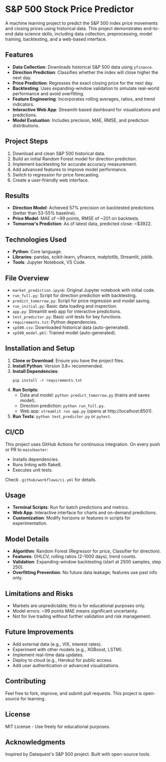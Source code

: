 # S&P 500 Stock Price Predictor

A machine learning project to predict the S&P 500 index price movements and closing prices using historical data. This project demonstrates end-to-end data science skills, including data collection, preprocessing, model training, backtesting, and a web-based interface.

## Features
- **Data Collection**: Downloads historical S&P 500 data using `yfinance`.
- **Direction Prediction**: Classifies whether the index will close higher the next day.
- **Price Prediction**: Regresses the exact closing price for the next day.
- **Backtesting**: Uses expanding-window validation to simulate real-world performance and avoid overfitting.
- **Feature Engineering**: Incorporates rolling averages, ratios, and trend indicators.
- **Interactive Web App**: Streamlit-based dashboard for visualizations and predictions.
- **Model Evaluation**: Includes precision, MAE, RMSE, and prediction distributions.

## Project Steps
1. Download and clean S&P 500 historical data.
2. Build an initial Random Forest model for direction prediction.
3. Implement backtesting for accurate accuracy measurement.
4. Add advanced features to improve model performance.
5. Switch to regression for price forecasting.
6. Create a user-friendly web interface.

## Results
- **Direction Model**: Achieved 57% precision on backtested predictions (better than 53-55% baseline).
- **Price Model**: MAE of ~99 points, RMSE of ~201 on backtests.
- **Tomorrow's Prediction**: As of latest data, predicted close: ~$3922.

## Technologies Used
- **Python**: Core language.
- **Libraries**: pandas, scikit-learn, yfinance, matplotlib, Streamlit, joblib.
- **Tools**: Jupyter Notebook, VS Code.

## File Overview
- `market_prediction.ipynb`: Original Jupyter notebook with initial code.
- `run_full.py`: Script for direction prediction with backtesting.
- `predict_tomorrow.py`: Script for price regression and model saving.
- `run_initial.py`: Basic data loading and inspection.
- `app.py`: Streamlit web app for interactive predictions.
- `test_predictor.py`: Basic unit tests for key functions.
- `requirements.txt`: Python dependencies.
- `sp500.csv`: Downloaded historical data (auto-generated).
- `sp500_model.pkl`: Trained model (auto-generated).

## Installation and Setup
1. **Clone or Download**: Ensure you have the project files.
2. **Install Python**: Version 3.8+ recommended.
3. **Install Dependencies**:
   ```
   pip install -r requirements.txt
   ```
4. **Run Scripts**:
   - Data and model: `python predict_tomorrow.py` (trains and saves model).
   - Direction prediction: `python run_full.py`.
   - Web app: `streamlit run app.py` (opens at http://localhost:8501).
5. **Run Tests**: `python test_predictor.py` or `pytest`.

## CI/CD
This project uses GitHub Actions for continuous integration. On every push or PR to `main`/`master`:
- Installs dependencies.
- Runs linting with flake8.
- Executes unit tests.

Check `.github/workflows/ci.yml` for details.

## Usage
- **Terminal Scripts**: Run for batch predictions and metrics.
- **Web App**: Interactive interface for charts and on-demand predictions.
- **Customization**: Modify horizons or features in scripts for experimentation.

## Model Details
- **Algorithm**: Random Forest (Regressor for price, Classifier for direction).
- **Features**: OHLCV, rolling ratios (2-1000 days), trend counts.
- **Validation**: Expanding-window backtesting (start at 2500 samples, step 250).
- **Overfitting Prevention**: No future data leakage; features use past info only.

## Limitations and Risks
- Markets are unpredictable; this is for educational purposes only.
- Model errors: ~99 points MAE means significant uncertainty.
- Not for live trading without further validation and risk management.

## Future Improvements
- Add external data (e.g., VIX, interest rates).
- Experiment with other models (e.g., XGBoost, LSTM).
- Implement real-time data updates.
- Deploy to cloud (e.g., Heroku) for public access.
- Add user authentication or advanced visualizations.

## Contributing
Feel free to fork, improve, and submit pull requests. This project is open-source for learning.

## License
MIT License - Use freely for educational purposes.

## Acknowledgments
Inspired by Dataquest's S&P 500 project. Built with open-source tools.